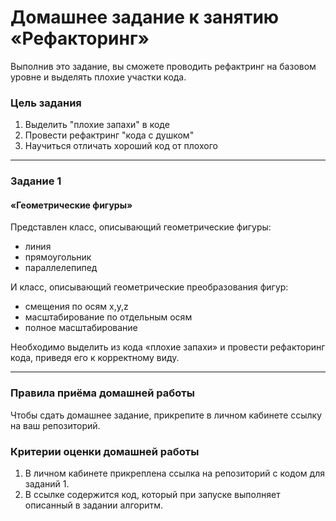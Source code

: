 # Домашнее задание к занятию «Рефакторинг»

Выполнив это задание, вы сможете проводить рефактринг на базовом уровне и выделять плохие участки кода.

### Цель задания

1. Выделить "плохие запахи" в коде
2. Провести рефактринг "кода с душком"
3. Научиться отличать хороший код от плохого

------

### Задание 1

#### «Геометрические фигуры»

Представлен класс, описывающий геометрические фигуры:
* линия
* прямоугольник
* параллелепипед

И класс, описывающий геометрические преобразования фигур:
* смещения по осям x,y,z
* масштабирование по отдельным осям
* полное масштабирование

Необходимо выделить из кода «плохие запахи» и провести рефакторинг кода, приведя его к корректному виду.

------

### Правила приёма домашней работы

Чтобы сдать домашнее задание, прикрепите в личном кабинете ссылку на ваш репозиторий.

### Критерии оценки домашней работы

1. В личном кабинете прикреплена ссылка на репозиторий с кодом для заданий 1.
2. В ссылке содержится код, который при запуске выполняет описанный в задании алгоритм.